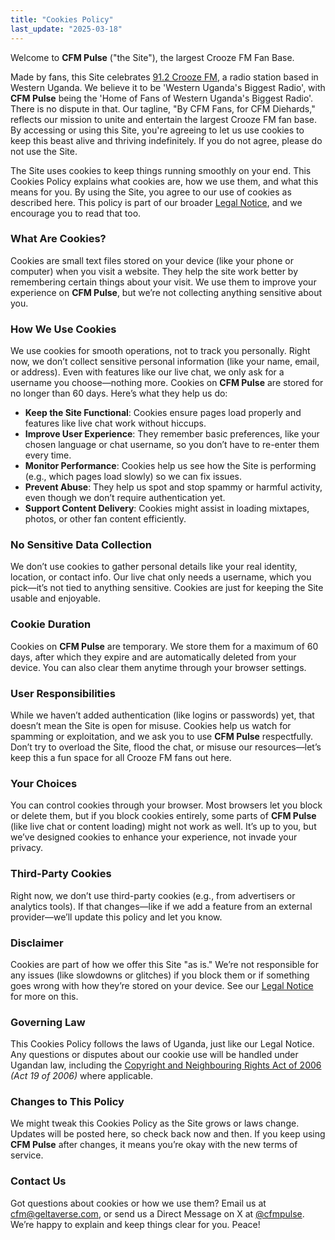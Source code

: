 ```yaml
---
title: "Cookies Policy"
last_update: "2025-03-18"
---
```


Welcome to **CFM Pulse** ("the Site"), the largest Crooze FM Fan Base.

Made by fans, this Site celebrates [91.2 Crooze FM](https://www.croozefm.com/), a radio station based in Western Uganda. We believe it to be 'Western Uganda's Biggest Radio', with **CFM Pulse** being the 'Home of Fans of Western Uganda's Biggest Radio'. There is no dispute in that. Our tagline, "By CFM Fans, for CFM Diehards," reflects our mission to unite and entertain the largest Crooze FM fan base. By accessing or using this Site, you're agreeing to let us use cookies to keep this beast alive and thriving indefinitely. If you do not agree, please do not use the Site.

The Site uses cookies to keep things running smoothly on your end. This Cookies Policy explains what cookies are, how we use them, and what this means for you. By using the Site, you agree to our use of cookies as described here. This policy is part of our broader [Legal Notice](/policies/legal-notice), and we encourage you to read that too.

### What Are Cookies?

Cookies are small text files stored on your device (like your phone or computer) when you visit a website. They help the site work better by remembering certain things about your visit. We use them to improve your experience on **CFM Pulse**, but we’re not collecting anything sensitive about you.

### How We Use Cookies

We use cookies for smooth operations, not to track you personally. Right now, we don’t collect sensitive personal information (like your name, email, or address). Even with features like our live chat, we only ask for a username you choose—nothing more. Cookies on **CFM Pulse** are stored for no longer than 60 days. Here’s what they help us do:

- **Keep the Site Functional**: Cookies ensure pages load properly and features like live chat work without hiccups.
- **Improve User Experience**: They remember basic preferences, like your chosen language or chat username, so you don’t have to re-enter them every time.
- **Monitor Performance**: Cookies help us see how the Site is performing (e.g., which pages load slowly) so we can fix issues.
- **Prevent Abuse**: They help us spot and stop spammy or harmful activity, even though we don’t require authentication yet.
- **Support Content Delivery**: Cookies might assist in loading mixtapes, photos, or other fan content efficiently.

### No Sensitive Data Collection

We don’t use cookies to gather personal details like your real identity, location, or contact info. Our live chat only needs a username, which you pick—it’s not tied to anything sensitive. Cookies are just for keeping the Site usable and enjoyable.

### Cookie Duration

Cookies on **CFM Pulse** are temporary. We store them for a maximum of 60 days, after which they expire and are automatically deleted from your device. You can also clear them anytime through your browser settings.

### User Responsibilities

While we haven’t added authentication (like logins or passwords) yet, that doesn’t mean the Site is open for misuse. Cookies help us watch for spamming or exploitation, and we ask you to use **CFM Pulse** respectfully. Don’t try to overload the Site, flood the chat, or misuse our resources—let’s keep this a fun space for all Crooze FM fans out here.

### Your Choices

You can control cookies through your browser. Most browsers let you block or delete them, but if you block cookies entirely, some parts of **CFM Pulse** (like live chat or content loading) might not work as well. It’s up to you, but we’ve designed cookies to enhance your experience, not invade your privacy.

### Third-Party Cookies

Right now, we don’t use third-party cookies (e.g., from advertisers or analytics tools). If that changes—like if we add a feature from an external provider—we’ll update this policy and let you know.

### Disclaimer

Cookies are part of how we offer this Site "as is." We’re not responsible for any issues (like slowdowns or glitches) if you block them or if something goes wrong with how they’re stored on your device. See our [Legal Notice](/policies/legal-notice) for more on this.

### Governing Law

This Cookies Policy follows the laws of Uganda, just like our Legal Notice. Any questions or disputes about our cookie use will be handled under Ugandan law, including the [Copyright and Neighbouring Rights Act of 2006](https://media.ulii.org/media/legislation/111713/source_file/1425664146ebb8e6/2006-19.pdf) _(Act 19 of 2006)_ where applicable.

### Changes to This Policy

We might tweak this Cookies Policy as the Site grows or laws change. Updates will be posted here, so check back now and then. If you keep using **CFM Pulse** after changes, it means you’re okay with the new terms of service.

### Contact Us

Got questions about cookies or how we use them? Email us at [cfm@geltaverse.com](mailto:cfm@geltaverse.com), or send us a Direct Message on X at [@cfmpulse](https://x.com/cfmpulse). We’re happy to explain and keep things clear for you. Peace!
